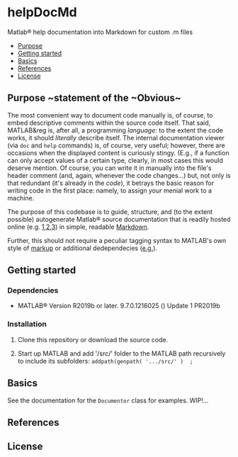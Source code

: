 # helpDocMd

Matlab&reg; help documentation into Markdown for custom .m files 

- [Purpose](#purpose)
- [Getting started](#gettingstarted)
- [Basics](#basics)
- [References](#references)
- [License](#license)
 
## Purpose ~statement of the ~Obvious~

The most convenient way to document code manually is, of course, to embed
descriptive comments within the source code itself. That said, MATLAB&reg is,
after all, a programming _language_: to the extent the code works, it should
_literally_ describe itself. The internal documentation viewer (via `doc` and
`help` commands) is, of course, very useful; however, there are occasions when
the displayed content is curiously stingy. (E.g., if a function can only accept
values of a certain type, clearly, in most cases this would deserve mention. Of
course, you can write it in manually into the file's header comment (and,
again, whenever the code changes...) but, not only is that redundant (it's
already in the *code*), it betrays the basic reason for writing code in the
first place: namely, to assign *your* menial work to a machine.

The purpose of this codebase is to guide, structure, and (to the extent
possible) autogenerate Matlab&reg; source documentation that is readily hosted
online (e.g. [1][mkdocs],[2][github],[3][readthedocs]) in simple, readable [Markdown][markdown]. 

Further, this should not require a peculiar tagging syntax to MATLAB's own
style of [markup][markup] or additional dedependecies ([e.g.][sphinx]).


[mkdocs]: https://www.mkdocs.org
[github]: https://pages.github.com/
[readthedocs]: https://readthedocs.org/

[markup]: https://www.mathworks.com/matlabcentral/answers/help/markup/
[markdown]: https://daringfireball.net/projects/markdown/ 
[sphinx]: https://pypi.org/project/sphinxcontrib-matlabdomain/ 

 
## Getting started

### Dependencies
 
- MATLAB&reg; Version R2019b or later. 
9.7.0.1216025 () Update 1 PR2019b

### Installation

1. Clone this repository or download the source code.

2. Start up MATLAB and add '/src/' folder to the MATLAB path recursively to include its subfolders:
`addpath(genpath( '.../src/' )  ;`

## Basics
 
See the documentation for the `Documentor` class for examples. WIP!...

## References
 
## License

